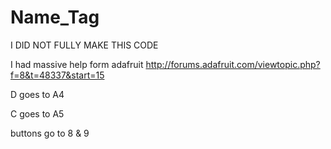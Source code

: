 # Name_Tag

I DID NOT FULLY MAKE THIS CODE

I had massive help form adafruit 
http://forums.adafruit.com/viewtopic.php?f=8&t=48337&start=15

D goes to A4

C goes to A5

buttons go to 8 & 9
